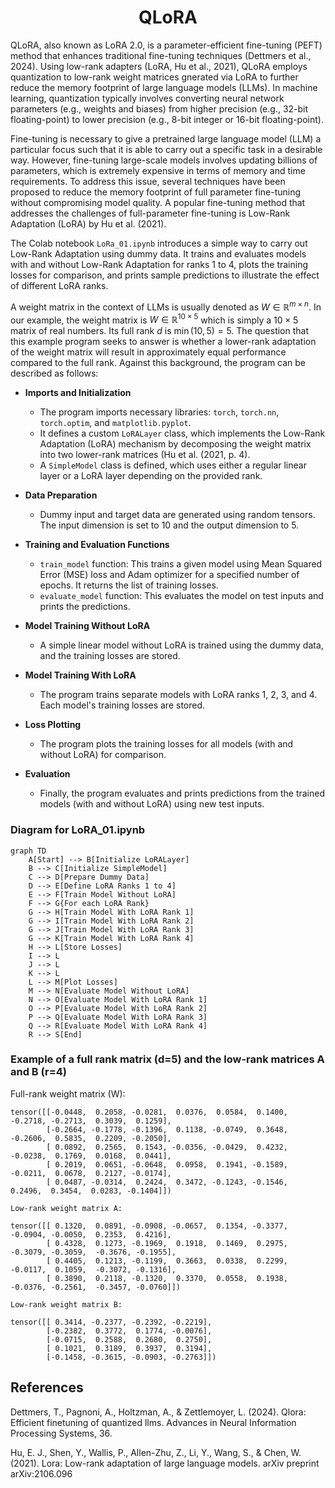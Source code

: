 <h1 align="center">QLoRA</h1>

<!--- Parameter-efficient finetuning methods reduce the memory footprint during training by freezing a pretrained LLM and only training a small number of additional parameters, often called adapters. 
full fine-tuning (FT).
--->


QLoRA, also known as LoRA 2.0, is a parameter-efficient fine-tuning (PEFT) method that enhances traditional fine-tuning techniques (Dettmers et al., 2024). Using low-rank adapters (LoRA, Hu et al., 2021), QLoRA employs quantization to low-rank weight matrices gnerated via LoRA to further reduce the memory footprint of large language models (LLMs). In machine learning, quantization typically involves converting neural network parameters (e.g., weights and biases) from higher precision (e.g., 32-bit floating-point) to lower precision (e.g., 8-bit integer or 16-bit floating-point).

 



Fine-tuning is necessary to give a pretrained large language model (LLM) a particular focus such that it is able to carry out a specific task in a desirable way. 
However, fine-tuning large-scale models involves updating billions of parameters, which is extremely expensive in terms of memory and time requirements. 
To address this issue, several techniques have been proposed to reduce the memory footprint of full parameter fine-tuning without compromising model quality. 
A popular fine-tuning method that addresses the challenges of full-parameter fine-tuning is Low-Rank Adaptation (LoRA) by Hu et al. (2021).

The Colab notebook `LoRa_01.ipynb` introduces a simple way to carry out Low-Rank Adaptation using dummy data. It trains and evaluates models with and without Low-Rank Adaptation for ranks 1 to 4, plots the training losses for comparison, and prints sample predictions to illustrate the effect of different LoRA ranks.

A weight matrix in the context of LLMs is usually denoted as $W \in \mathbb{R}^{m \times n}$. 
In our example, the weight matrix is $W \in \mathbb{R}^{10 \times 5}$ which is simply a $10 \times 5$ matrix of real numbers. 
Its full rank $d$ is $\min(10, 5) = 5$. 
The question that this example program seeks to answer is whether a lower-rank adaptation of the weight matrix will result in approximately equal performance compared to the full rank. Against this background, the program can be described as follows:

- **Imports and Initialization**
  - The program imports necessary libraries: `torch`, `torch.nn`, `torch.optim`, and `matplotlib.pyplot`.
  - It defines a custom `LoRALayer` class, which implements the Low-Rank Adaptation (LoRA) mechanism by decomposing the weight matrix into two lower-rank matrices (Hu et al. (2021, p. 4).
  - A `SimpleModel` class is defined, which uses either a regular linear layer or a LoRA layer depending on the provided rank.

- **Data Preparation**
  - Dummy input and target data are generated using random tensors. The input dimension is set to 10 and the output dimension to 5.

- **Training and Evaluation Functions**
  - `train_model` function: This trains a given model using Mean Squared Error (MSE) loss and Adam optimizer for a specified number of epochs.
    It returns the list of training losses.
  - `evaluate_model` function: This evaluates the model on test inputs and prints the predictions.

- **Model Training Without LoRA**
  - A simple linear model without LoRA is trained using the dummy data, and the training losses are stored.

- **Model Training With LoRA**
  - The program trains separate models with LoRA ranks 1, 2, 3, and 4. Each model's training losses are stored.

- **Loss Plotting**
  - The program plots the training losses for all models (with and without LoRA) for comparison.

- **Evaluation**
  - Finally, the program evaluates and prints predictions from the trained models (with and without LoRA) using new test inputs.




### Diagram for LoRA_01.ipynb

```mermaid
graph TD
    A[Start] --> B[Initialize LoRALayer]
    B --> C[Initialize SimpleModel]
    C --> D[Prepare Dummy Data]
    D --> E[Define LoRA Ranks 1 to 4]
    E --> F[Train Model Without LoRA]
    F --> G{For each LoRA Rank}
    G --> H[Train Model With LoRA Rank 1]
    G --> I[Train Model With LoRA Rank 2]
    G --> J[Train Model With LoRA Rank 3]
    G --> K[Train Model With LoRA Rank 4]
    H --> L[Store Losses]
    I --> L
    J --> L
    K --> L
    L --> M[Plot Losses]
    M --> N[Evaluate Model Without LoRA]
    N --> O[Evaluate Model With LoRA Rank 1]
    O --> P[Evaluate Model With LoRA Rank 2]
    P --> Q[Evaluate Model With LoRA Rank 3]
    Q --> R[Evaluate Model With LoRA Rank 4]
    R --> S[End]
```



### Example of a full rank matrix (d=5) and the low-rank matrices A and B (r=4)

Full-rank weight matrix (W): 
````{verbatim}
tensor([[-0.0448,  0.2058, -0.0281,  0.0376,  0.0584,  0.1400, -0.2718, -0.2713,  0.3039,  0.1259],
        [-0.2664, -0.1778, -0.1396,  0.1138, -0.0749,  0.3648, -0.2606,  0.5835,  0.2209, -0.2050],
        [ 0.0892,  0.2565,  0.1543, -0.0356, -0.0429,  0.4232, -0.0238,  0.1769,  0.0168,  0.0441],
        [ 0.2019,  0.0651, -0.0648,  0.0958,  0.1941, -0.1589, -0.0211,  0.0678,  0.2127, -0.0174],
        [ 0.0487, -0.0314,  0.2424,  0.3472, -0.1243, -0.1546,  0.2496,  0.3454,  0.0283, -0.1404]])

Low-rank weight matrix A:

tensor([[ 0.1320,  0.0891, -0.0908, -0.0657,  0.1354, -0.3377, -0.0904, -0.0050,  0.2353,  0.4216],
        [ 0.4328,  0.1273, -0.1969,  0.1918,  0.1469,  0.2975, -0.3079, -0.3059,  -0.3676, -0.1955],
        [ 0.4405,  0.1213, -0.1199,  0.3663,  0.0338,  0.2299, -0.0117,  0.1059,  -0.3072, -0.1316],
        [ 0.3890,  0.2118, -0.1320,  0.3370,  0.0558,  0.1938, -0.0376, -0.2561,  -0.3457, -0.0760]])

Low-rank weight matrix B:

tensor([[ 0.3414, -0.2377, -0.2392, -0.2219],
        [-0.2382,  0.3772,  0.1774, -0.0076],
        [-0.0715,  0.2588,  0.2680,  0.2750],
        [ 0.1021,  0.3189,  0.3937,  0.3194],
        [-0.1458, -0.3615, -0.0903, -0.2763]])
````


## References
Dettmers, T., Pagnoni, A., Holtzman, A., & Zettlemoyer, L. (2024). Qlora: Efficient finetuning of quantized llms. Advances in Neural Information Processing Systems, 36.

Hu, E. J., Shen, Y., Wallis, P., Allen-Zhu, Z., Li, Y., Wang, S., & Chen, W. (2021). Lora: Low-rank adaptation of large language models. arXiv preprint arXiv:2106.096
